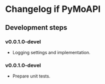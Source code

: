 # Changelog if PyMoAPI

## Development steps

### v0.0.1.0-devel

- Logging settings and implementation.

### v0.0.1.0-devel

- Prepare unit tests.

